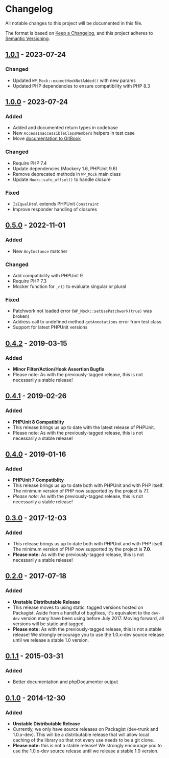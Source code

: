 # Changelog

All notable changes to this project will be documented in this file.

The format is based on [Keep a Changelog](https://keepachangelog.com/en/1.0.0/), and this project adheres to [Semantic Versioning](https://semver.org/spec/v2.0.0.html).

## [1.0.1](https://github.com/10up/wp_mock/compare/0.5.0...1.0.0) - 2023-07-24

### Changed
- Updated `WP_Mock::expectHookNotAdded()` with new params
- Updated PHP dependencies to ensure compatibility with PHP 8.3

## [1.0.0](https://github.com/10up/wp_mock/compare/0.5.0...1.0.0) - 2023-07-24
### Added
- Added and documented return types in codebase
- New `AccessInaccessibleClassMembers` helpers in test case
- Move [documentation to GitBook](https://wp-mock.gitbook.io/documentation/getting-started/introduction)
### Changed
- Require PHP 7.4
- Update dependencies (Mockery 1.6, PHPUnit 9.6)
- Remove deprecated methods in `WP_Mock` main class
- Update `Hook::safe_offset()` to handle closure
### Fixed
- `IsEqualHtml` extends PHPUnit `Constraint`
- Improve responder handling of closures 

## [0.5.0](https://github.com/10up/wp_mock/compare/0.4.2...0.5.0) - 2022-11-01
### Added
- New `AnyInstance` matcher
### Changed
- Add compatibility with PHPUnit 9
- Require PHP 7.3
- Mocker function for `_n()` to evaluate singular or plural
### Fixed
- Patchwork not loaded error (`WP_Mock::setUsePatchwork(true)` was broken)
- Address call to undefined method `getAnnotations` error from test class
- Support for latest PHPUnit versions

## [0.4.2](https://github.com/10up/wp_mock/compare/0.4.2...0.4.1) - 2019-03-15
### Added
- **Minor Filter/Action/Hook Assertion Bugfix**
- Please note: As with the previously-tagged release, this is not necessarily a stable release!

## [0.4.1](https://github.com/10up/wp_mock/compare/0.4.1...0.4.0) - 2019-02-26
### Added
- **PHPUnit 8 Compatiblity**
- This release brings us up to date with the latest release of PHPUnit.
- Please note: As with the previously-tagged release, this is not necessarily a stable release!

## [0.4.0](https://github.com/10up/wp_mock/compare/0.4.0...0.3.0) - 2019-01-16
### Added
- **PHPUnit 7 Compatiblity**
- This release brings us up to date both with PHPUnit and with PHP itself. The minimum version of PHP now supported by the project is *7.1*.
- *Please note:* As with the previously-tagged release, this is not necessarily a stable release!

## [0.3.0](https://github.com/10up/wp_mock/compare/0.3.0...0.2.0) - 2017-12-03
### Added
- This release brings us up to date both with PHPUnit and with PHP itself. The minimum version of PHP now supported by the project is **7.0**.
- **Please note:** As with the previously-tagged release, this is not necessarily a stable release!

## [0.2.0](https://github.com/10up/wp_mock/compare/0.2.0...0.1.1) - 2017-07-18
### Added
- **Unstable Distributable Release**
- This release moves to using static, tagged versions hosted on Packagist. Aside from a handful of bugfixes, it's equivalent to the `dev-dev` version many have been using before July 2017. Moving forward, all versions will be static and tagged.
- **Please note:** As with the previously-tagged release, this is not a stable release! We strongly encourage you to use the 1.0.x-dev source release until we release a stable 1.0 version.

## [0.1.1](https://github.com/10up/wp_mock/compare/0.1.1...0.1.0) - 2015-03-31
### Added
- Better documentation and phpDocumentor output

## [0.1.0](https://github.com/10up/wp_mock/commit/3529a7bcc79d196b2850d15b92b94153b0b871a4) - 2014-12-30
### Added
- **Unstable Distributable Release**
- Currently, we only have source releases on Packagist (dev-trunk and 1.0.x-dev). This will be a distributable release that will allow local caching of the library so that not every use needs to be a git clone.
- **Please note:** this is not a stable release! We strongly encourage you to use the 1.0.x-dev source release until we release a stable 1.0 version.

[Unreleased]: https://github.com/10up/wp_mock/compare/trunk...develop
[0.4.2]: https://github.com/10up/wp_mock/compare/0.4.1...0.4.2
[0.4.1]: https://github.com/10up/wp_mock/compare/0.4.0...0.4.1
[0.4.0]: https://github.com/10up/wp_mock/compare/0.3.0...0.4.0
[0.3.0]: https://github.com/10up/wp_mock/compare/0.2.0...0.3.0
[0.2.0]: https://github.com/10up/wp_mock/compare/0.1.1...0.2.0
[0.1.1]: https://github.com/10up/wp_mock/compare/0.1.0...0.1.1
[0.1.0]: https://github.com/10up/wp_mock/commit/3529a7bcc79d196b2850d15b92b94153b0b871a4
